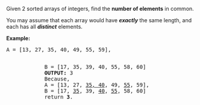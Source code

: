 <div>
    <div>
        <p>Given 2 sorted arrays of integers, find the <strong>number of elements</strong> in common. </p>
        <p>You may assume that each array would have <strong><em>exactly</em></strong> the same length, and each has all <strong><em>distinct</em></strong> elements.</p>
        <p><strong>Example:</strong></p>
        <pre>A = [13, 27, 35, 40, 49, 55, 59],
        </pre>
        <pre>
            B = [17, 35, 39, 40, 55, 58, 60]
            <strong>OUTPUT: </strong>3
            Because,
            A = [13, 27, <u>35, 40</u>, 49, <u>55</u>, 59],
            B = [17, <u>35</u>, 39, <u>40</u>, <u>55</u>, 58, 60]
            return <strong>3</strong>.
        </pre>
    <p>&nbsp;</p>
    </div>
</div>
